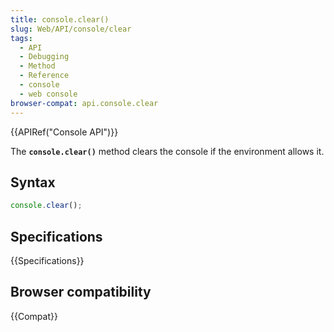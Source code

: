 ```yaml
---
title: console.clear()
slug: Web/API/console/clear
tags:
  - API
  - Debugging
  - Method
  - Reference
  - console
  - web console
browser-compat: api.console.clear
---
```

{{APIRef("Console API")}}

The **`console.clear()`** method clears the console if the
environment allows it.

## Syntax

```js
console.clear();
```

## Specifications

{{Specifications}}

## Browser compatibility

{{Compat}}
